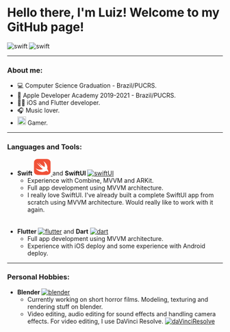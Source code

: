 <h1 align="left">Hello there, I'm Luiz! Welcome to my GitHub page! </h1> 


<img src="https://developer.apple.com/assets/elements/icons/brandmark/apple-developer-brandmark-i.svg" alt="swift" width="130" height="30"/>
<img src="https://storage.googleapis.com/cms-storage-bucket/ec64036b4eacc9f3fd73.svg" alt="swift" width="100" height="30"/>

------------------------------------------

                                  
<h3 align="left">About me:</h3>

- 💻 Computer Science Graduation - Brazil/PUCRS.
- 🍎 Apple Developer Academy 2019-2021 - Brazil/PUCRS. 
- 👨‍💻 iOS and Flutter developer.
- 🎧 Music lover.
- <img src="https://upload.wikimedia.org/wikipedia/commons/thumb/8/86/Triforce.svg/1280px-Triforce.svg.png" width="20" height="20"/> Gamer.

------------------------------------------

<h3 align="left">Languages and Tools:</h3>

<ul>
  <!-- Swift -->
  <li> 
  <b> Swift </b>
<a href="https://developer.apple.com/swift/" target="_blank" rel="noreferrer"> <img src="https://raw.githubusercontent.com/devicons/devicon/master/icons/swift/swift-original.svg" alt="swift" width="40" height="40"/> </a>
and <b> SwiftUI </b>  
<a href="https://developer.apple.com/swiftUI/" target="_blank" rel="noreferrer"> <img src="https://developer.apple.com/assets/elements/icons/swiftui/swiftui-96x96_2x.png" alt="swiftUI" width="40" height="40"/> </a>
  
  - Experience with Combine, MVVM and ARKit.
  - Full app development using MVVM architecture.
  - I really love SwiftUI. I've already built a complete SwiftUI app from scratch using MVVM architecture. Would really like to work with it again.
 </li>
    <br> </br>
<!-- FLUTTER AND DART -->
 <li> 
   <b> Flutter</b>
<a href="https://flutter.dev" target="_blank" rel="noreferrer"> <img src="https://www.vectorlogo.zone/logos/flutterio/flutterio-icon.svg" alt="flutter" width="40" height="40"/></a>
  and <b> Dart</b> 
<a href="https://dart.dev" target="_blank" rel="noreferrer"> <img src="https://www.vectorlogo.zone/logos/dartlang/dartlang-icon.svg" alt="dart" width="40" height="40"/> </a> 

  - Full app development using MVVM architecture.
  - Experience with iOS deploy and some experience with Android deploy.
 </li> 
</ul>

------------------------------------------

<h3 align="left">Personal Hobbies:</h3>
<ul>
  <li> 
    <b> Blender </b>
 <a href="https://www.blender.org/" target="_blank" rel="noreferrer"> <img src="https://download.blender.org/branding/community/blender_community_badge_white.svg" alt="blender" width="65" height="65"/> </a>

   - Currently working on short horror films. Modeling, texturing and rendering stuff on blender.
   - Video editing, audio editing for sound effects and handling camera effects. For video editing, I use DaVinci Resolve.
 <a href="https://www.blackmagicdesign.com/br/products/davinciresolve" target="_blank" rel="noreferrer"> <img src="https://upload.wikimedia.org/wikipedia/commons/9/90/DaVinci_Resolve_17_logo.svg" alt="daVinciResolve" width="40" height="40"/> </a>
 </li>
</ul>

</a> 




